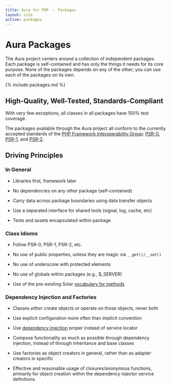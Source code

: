 ```yaml
---
title: Aura for PHP -- Packages
layout: site
active: packages
---
```


Aura Packages
=============

The Aura project centers around a collection of independent packages. Each
package is self-contained and has only the things it needs for its core
purpose. None of the packages depends on any of the other; you can use each of
the packages on its own.

{% include packages.md %}

High-Quality, Well-Tested, Standards-Compliant
----------------------------------------------

With very few exceptions, all classes in all packages have 100% test coverage.

The packages available through the Aura project all conform to the
currently accepted standards of the [PHP Framework Interoperability
Group](http://www.php-fig.org/):
[PSR-0](https://github.com/php-fig/fig-standards/blob/master/accepted/PSR-0.md),
[PSR-1](https://github.com/php-fig/fig-standards/blob/master/accepted/PSR-1-basic-coding-standard.md), and
[PSR-2](https://github.com/php-fig/fig-standards/blob/master/accepted/PSR-2-coding-style-guide.md).


Driving Principles
------------------

### In General

- Libraries first, framework later

- No dependencies on any other package (self-contained)

- Carry data across package boundaries using data transfer objects

- Use a separated interface for shared tools (signal, log, cache, etc)

- Tests and assets encapsulated within package

### Class Idioms

- Follow PSR-0, PSR-1, PSR-2, etc.

- No use of public properties, unless they are magic via `__get()/__set()`

- No use of underscore with protected elements

- No use of globals within packages (e.g., $_SERVER)

- Use of the pre-existing Solar [vocabulary for methods](http://solarphp.com/manual/appendix-standards.naming.methods)

### Dependency Injection and Factories

- Classes *either* create objects *or* operate on those objects, never both

- Use explicit configuration more often than implicit convention

- Use [dependency injection](https://github.com/auraphp/Aura.Di) proper
  instead of service locator

- Compose functionality as much as possible through dependency injection,
  instead of through inheritance and base classes

- Use factories as object creators in general, rather than as adapter creators
  in specific

- Effective and reasonable usage of closures/anonymous functions,
  primarily for object creation within the dependency injector service
  definitions
